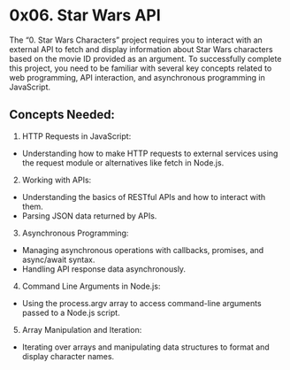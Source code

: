 # 0x06. Star Wars API
The “0. Star Wars Characters” project requires you to interact with an external API to fetch and display information about Star Wars characters based on the movie ID provided as an argument. To successfully complete this project, you need to be familiar with several key concepts related to web programming, API interaction, and asynchronous programming in JavaScript.

## Concepts Needed:
1. HTTP Requests in JavaScript:
* Understanding how to make HTTP requests to external services using the request module or alternatives like fetch in Node.js.
2. Working with APIs:
* Understanding the basics of RESTful APIs and how to interact with them.
* Parsing JSON data returned by APIs.
3. Asynchronous Programming:
* Managing asynchronous operations with callbacks, promises, and async/await syntax.
* Handling API response data asynchronously.
4. Command Line Arguments in Node.js:
* Using the process.argv array to access command-line arguments passed to a Node.js script.
5. Array Manipulation and Iteration:
* Iterating over arrays and manipulating data structures to format and display character names.
